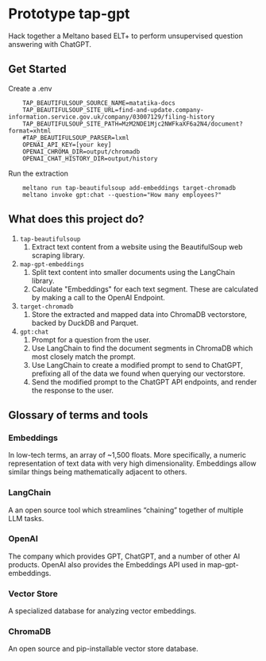 # Prototype tap-gpt

Hack together a Meltano based ELT+ to perform unsupervised question answering with ChatGPT.

## Get Started

Create a .env

```
    TAP_BEAUTIFULSOUP_SOURCE_NAME=matatika-docs
    TAP_BEAUTIFULSOUP_SITE_URL=find-and-update.company-information.service.gov.uk/company/03007129/filing-history
    TAP_BEAUTIFULSOUP_SITE_PATH=MzM2NDE1Mjc2NWFkaXF6a2N4/document?format=xhtml
    #TAP_BEAUTIFULSOUP_PARSER=lxml
    OPENAI_API_KEY=[your key]
    OPENAI_CHROMA_DIR=output/chromadb
    OPENAI_CHAT_HISTORY_DIR=output/history
```

Run the extraction

```
    meltano run tap-beautifulsoup add-embeddings target-chromadb
    meltano invoke gpt:chat --question="How many employees?"
```


## What does this project do?

1. `tap-beautifulsoup`
   1. Extract text content from a website using the BeautifulSoup web scraping library.
1. `map-gpt-embeddings`
   1. Split text content into smaller documents using the LangChain library.
   1. Calculate "Embeddings" for each text segment. These are calculated by making a call to the OpenAI Endpoint.
1. `target-chromadb`
   1. Store the extracted and mapped data into ChromaDB vectorstore, backed by DuckDB and Parquet.
1. `gpt:chat`
   1. Prompt for a question from the user.
   2. Use LangChain to find the document segments in ChromaDB which most closely match the prompt.
   3. Use LangChain to create a modified prompt to send to ChatGPT, prefixing all of the data we found when querying our vectorstore.
   4. Send the modified prompt to the ChatGPT API endpoints, and render the response to the user.

## Glossary of terms and tools

### Embeddings

In low-tech terms, an array of ~1,500 floats. More specifically, a numeric representation of text data with very high dimensionality. Embeddings allow similar things being mathematically adjacent to others.

### LangChain

A an open source tool which streamlines “chaining” together of multiple LLM tasks.

### OpenAI

The company which provides GPT, ChatGPT, and a number of other AI products. OpenAI also provides the Embeddings API used in map-gpt-embeddings.

### Vector Store

A specialized database for analyzing vector embeddings.

### ChromaDB

An open source and pip-installable vector store database.
